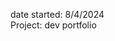 <!-- https://docs.github.com/en/get-started/writing-on-github/getting-started-with-writing-and-formatting-on-github/basic-writing-and-formatting-syntax */
      ^basic formatting of .md file -->

<!-- reference youtube vid: https://www.youtube.com/watch?v=ohnrC3gh9YI <br> -->
date started: 8/4/2024 <br>
Project: dev portfolio <br>
<!-- Goal: code this for atleast 1 hour a day
  - at Office setup: do this for 1 hour a day first before doing tickets.
  - at home setup: do this at least 1 hour a day (sat or sunday)

Last edit info:
  - video ends @: 39:50 -->
